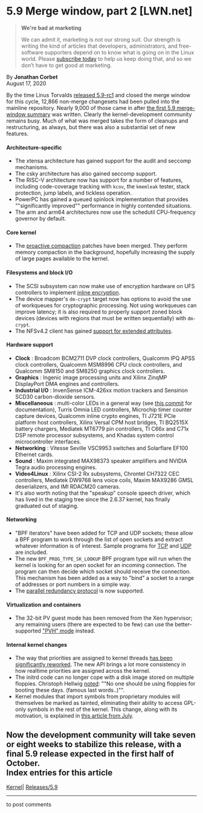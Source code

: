 # 5.9 Merge window, part 2 [LWN.net]

> **We're bad at marketing**
> 
> We can admit it, marketing is not our strong suit. Our strength is writing the kind of articles that developers, administrators, and free-software supporters depend on to know what is going on in the Linux world. Please [subscribe today](/Promo/nsn-bad/subscribe) to help us keep doing that, and so we don’t have to get good at marketing. 

By **Jonathan Corbet**  
August 17, 2020 

By the time Linus Torvalds [released 5.9-rc1](/Articles/828894/) and closed the merge window for this cycle, 12,866 non-merge changesets had been pulled into the mainline repository. Nearly 9,000 of those came in after [the first 5.9 merge-window summary](/Articles/828120/) was written. Clearly the kernel-development community remains busy. Much of what was merged takes the form of cleanups and restructuring, as always, but there was also a substantial set of new features. 

#### Architecture-specific

  * The xtensa architecture has gained support for the audit and seccomp mechanisms. 
  * The csky architecture has also gained seccomp support. 
  * The RISC-V architecture now has support for a number of features, including code-coverage tracking with `kcov`, the `kmemleak` tester, stack protection, jump labels, and tickless operation. 
  * PowerPC has gained a queued spinlock implementation that provides ""significantly improved"" performance in highly contended situations. 
  * The arm and arm64 architectures now use the schedutil CPU-frequency governor by default. 



#### Core kernel

  * The [proactive compaction](/Articles/817905/) patches have been merged. They perform memory compaction in the background, hopefully increasing the supply of large pages available to the kernel. 



#### Filesystems and block I/O

  * The SCSI subsystem can now make use of encryption hardware on UFS controllers to implement [inline encryption](/Articles/797309/). 
  * The device mapper's `dm-crypt` target now has options to avoid the use of workqueues for cryptographic processing. Not using workqueues can improve latency; it is also required to properly support zoned block devices (devices with regions that must be written sequentially) with `dm-crypt`. 
  * The NFSv4.2 client has gained [support for extended attributes](https://tools.ietf.org/html/rfc8276). 



#### Hardware support

  * **Clock** : Broadcom BCM2711 DVP clock controllers, Qualcomm IPQ APSS clock controllers, Qualcomm MSM8996 CPU clock controllers, and Qualcomm SM8150 and SM8250 graphics clock controllers. 
  * **Graphics** : Ingenic image processing units and Xilinx ZinqMP DisplayPort DMA engines and controllers. 
  * **Industrial I/O** : InvenSense ICM-426xx motion trackers and Sensirion SCD30 carbon-dioxide sensors. 
  * **Miscellaneous** : multi-color LEDs in a general way (see [this commit](https://git.kernel.org/linus/55d5d3b46b08) for documentation), Turris Omnia LED controllers, Microchip timer counter capture devices, Qualcomm inline crypto engines, TI J721E PCIe platform host controllers, Xilinx Versal CPM host bridges, TI BQ2515X battery chargers, Mediatek MT6779 pin controllers, TI C66x and C71x DSP remote processor subsystems, and Khadas system control microcontroller interfaces. 
  * **Networking** : Vitesse Seville VSC9953 switches and Solarflare EF100 Ethernet cards. 
  * **Sound** : Maxim integrated MAX98373 speaker amplifiers and NVIDIA Tegra audio processing engines. 
  * **Video4Linux** : Xilinx CSI-2 Rx subsystems, Chrontel CH7322 CEC controllers, Mediatek DW9768 lens voice coils, Maxim MAX9286 GMSL deserializers, and IMI RDACM20 cameras. 
  * It's also worth noting that the "speakup" console speech driver, which has lived in the staging tree since the 2.6.37 kernel, has finally graduated out of staging. 



#### Networking

  * "BPF iterators" have been added for TCP and UDP sockets; these allow a BPF program to work through the list of open sockets and extract whatever information is of interest. Sample programs for [TCP](https://git.kernel.org/linus/2767c97765cb) and [UDP](https://git.kernel.org/linus/ace6d6ec9e9e) are included. 
  * The new `BPF_PROG_TYPE_SK_LOOKUP` BPF program type will run when the kernel is looking for an open socket for an incoming connection. The program can then decide which socket should receive the connection. This mechanism has been added as a way to "bind" a socket to a range of addresses or port numbers in a simple way. 
  * The [parallel redundancy protocol](https://en.wikipedia.org/wiki/Parallel_Redundancy_Protocol) is now supported. 



#### Virtualization and containers

  * The 32-bit PV guest mode has been removed from the Xen hypervisor; any remaining users (there are expected to be few) can use the better-supported ["PVH" mode](https://wiki.xenproject.org/wiki/Understanding_the_Virtualization_Spectrum#PVH:) instead. 



#### Internal kernel changes

  * The way that priorities are assigned to kernel threads [has been significantly reworked](/Articles/818388/). The new API brings a lot more consistency in how realtime priorities are assigned across the kernel. 
  * The initrd code can no longer cope with a disk image stored on multiple floppies. Christoph Hellwig [noted](https://git.kernel.org/linus/c8376994c86c): ""No one should be using floppies for booting these days. (famous last words..)"". 
  * Kernel modules that import symbols from proprietary modules will themselves be marked as tainted, eliminating their ability to access GPL-only symbols in the rest of the kernel. This change, along with its motivation, is explained in [this article from July](/Articles/827596/). 



Now the development community will take seven or eight weeks to stabilize this release, with a final 5.9 release expected in the first half of October.  
Index entries for this article  
---  
[Kernel](/Kernel/Index)| [Releases/5.9](/Kernel/Index#Releases-5.9)  
  


* * *

to post comments 
